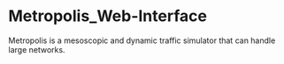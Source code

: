 # Metropolis_Web-Interface
Metropolis is a mesoscopic and dynamic traffic simulator that can handle large networks.
